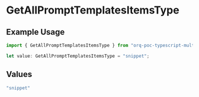 # GetAllPromptTemplatesItemsType

## Example Usage

```typescript
import { GetAllPromptTemplatesItemsType } from "orq-poc-typescript-multi-env-version/models/operations";

let value: GetAllPromptTemplatesItemsType = "snippet";
```

## Values

```typescript
"snippet"
```